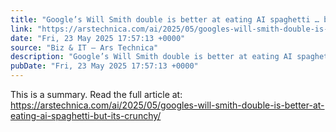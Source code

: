 ```yaml
---
title: "Google’s Will Smith double is better at eating AI spaghetti … but it’s crunchy?"
link: "https://arstechnica.com/ai/2025/05/googles-will-smith-double-is-better-at-eating-ai-spaghetti-but-its-crunchy/"
date: "Fri, 23 May 2025 17:57:13 +0000"
source: "Biz & IT – Ars Technica"
description: "Google’s Will Smith double is better at eating AI spaghetti … but it’s crunchy? - Latest insights and analysis"
pubDate: "Fri, 23 May 2025 17:57:13 +0000"
---
```


This is a summary. Read the full article at: https://arstechnica.com/ai/2025/05/googles-will-smith-double-is-better-at-eating-ai-spaghetti-but-its-crunchy/